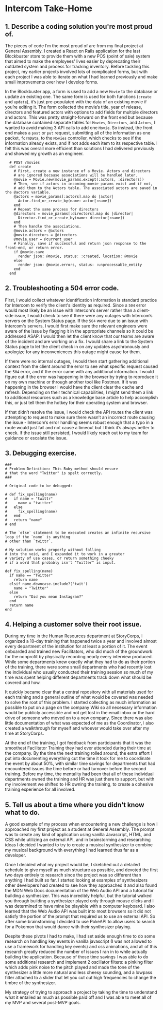 # Intercom Take-Home

## 1. Describe a coding solution you're most proud of.

The pieces of code I’m the most proud of are from my final project at General Assembly. I created a React on Rails application for the last Blockbuster store to provide them with a new POS (point of sale) system that aimed to make the employees' lives easier by deprecating their outdated system and process for tracking inventory. Before tackling this project, my earlier projects involved lots of complicated forms, but with each project I was able to iterate on what I had learned previously and make small improvements over how I develop forms. 

In the Blockbuster app, a form is used to add a new `Movie` to the database or update an existing one. The same form is used for both functions (`create` and `update`), it’s just pre-populated with the data of an existing movie if you’re editing it. The form collected the movie’s title, year of release, directors and featured actors with options to add fields for multiple directors and actors. This was pretty straight-forward on the front end but because the database contained separate tables for `Movies`, `Directors`, and `Actors`, I wanted to avoid making 3 API calls to add one `Movie`. So instead, the front end makes a `post` or `put` request, submitting all of the information as one packet, `formData`, to the `Movies` controller, which checks to see if the information already exists, and if not adds each item to its respective table. I felt this was overall more efficient than solutions I had delivered previously and showed my growth as an engineer.

```
  # POST /movies
  def create
    # First, create a new instance of a Movie. Actors and directors 
    # are ignored because associations will be handled later.
    @movie = Movie.new(movie_params.except(:actors, :directors))
    # Then, see if actors in incoming movie params exist and if not, 
    # add them to the Actors table. The associated actors are saved in the @actors variable.
    @actors = movie_params[:actors].map do |actor|
      Actor.find_or_create_by(name: actor[:name])
    end
    # Repeat the same process for directors
    @directors = movie_params[:directors].map do |director|
      Director.find_or_create_by(name: director[:name])
    end
    # Then handle the associations.
    @movie.actors = @actors
    @movie.directors = @directors
    @movie.user = @current_user
    # Finally, save if successful and return json response to the front-end, or return error. 
    if @movie.save
      render json: @movie, status: :created, location: @movie
    else
      render json: @movie.errors, status: :unprocessable_entity
    end
  end
```

## 2. Troubleshooting a 504 error code.

First, I would collect whatever identification information is standard practice for Intercom to verify the client's identity as required. Since a `504` error would most likely be an issue with Intercom’s server rather than a client-side issue, I would check to see if there were any outages with Intercom’s servers on the System Status page. If the `504` were due to an issue with Intercom's servers, I would first make sure the relevant engineers were aware of the issue by flagging it in the appropriate channels so it could be addressed ASAP. I would then let the client know that our teams are aware of the incident and are working on a fix. I would share a link to the System Status page to let the client check in on any updates asychronously and apologize for any inconveniences this outage might cause for them. 

If there were no internal outages, I would then start gathering additional context from the client around the error to see what specific request caused the `504` error, and if the error came with any additional information. I would figure out if the error was happening in the browser by trying to reproduce it on my own machine or through another tool like Postman. If it was happening in the browser I would have the client clear the cache and refresh. Depending on their technical capabilities, I might send them a link to additional resources such as a knowledge base article to help accomplish this, or just tell them the hotkey for their operating system and browser.

If that didn’t resolve the issue, I would check the API routes the client was attempting to request to make sure there wasn’t an incorrect route causing the issue - Intercom’s error handling seems robust enough that a typo in a route would just fail and not cause a timeout but I think it’s always better to check. If the issue still persisted, I would likely reach out to my team for guidance or escalate the issue.

## 3. Debugging exercise.
```
###
# Problem Definition: This Ruby method should ensure 
# that the word "Twitter" is spelt correctly. 
###

# Original code to be debugged:

# def fix_spelling(name)
#   if name = "twittr"
#     name = "twitter"
#   else 
#     fix_spelling(name)
#   end   
#   return "name"
# end

# The `else` statement to be executed creates an infinite recursive loop if the `name` is anything
# other than `twittr`.

# My solution works properly without falling
# into the void, and I expanded it to work in a greater
# variety of use cases, or return something cheeky
# if a word that probably isn't "Twitter" is input.

def fix_spelling(name)
  if name == "Twitter"
    return name
  elsif name.downcase.include?('twit')
    name = "Twitter"
  else 
    return "Did you mean Instagram?"
  end
  return name
end
```

## 4. Helping a customer solve their root issue.

During my time in the Human Resources department at StoryCorps, I organized a 10-day training that happened twice a year and involved almost every department of the institution for at least a portion of it. The event onboarded and trained new Facilitators, who did much of the groundwork for the nonprofit by physically recording nearly every interview produced. While some departments knew exactly what they had to do as their portion of the training, there were some small departments who had recently lost the individual who usually conducted their training session so much of my time was spent helping different departments track down what should be covered and how. 

It quickly became clear that a central repository with all materials used for each training and a general outline of what would be covered was needed to solve the root of this problem. I started collecting as much information as possible to put on a page on the company Wiki so all necessary information would be publicly accessible and not get lost in the email inbox or the hard drive of someone who moved on to a new company. Since there was also little documentation of what was expected of me as the Coordinator, I also created a walkthrough for myself and whoever would take over after my time at StoryCorps. 

At the end of the training, I got feedback from participants that it was the smoothest Facilitator Training they had ever attended during their time at the company. By the time the next training rolled around, the extra effort I put into documenting everything cut the time it took for me to coordinate the event by about 50%, with similar time savings for departments that had encountered issues the time before or had turnover before the second training. Before my time, the mentality had been that all of these individual departments owned the training and HR was just there to support, but with my involvement we shifted to HR owning the training, to create a cohesive training experience for all involved.


## 5. Tell us about a time where you didn't know what to do.

A good example of my process when encountering a new challenge is how I approached my first project as a student at General Assembly. The prompt was to create any kind of application using vanilla Javascript, HTML, and CSS while utilizing an external API, and in brainstorming and researching ideas I decided I wanted to try to create a musical synthesizer to combine my musical background with everything I had learned thus far as a developer.

Once I decided what my project would be, I sketched out a detailed schedule to give myself as much structure as possible, and devoted the first two days entirely to research since the project was so different than anything I had built so far. I started looking at examples of synthesizers other developers had created to see how they approached it and also found the MDN Web Docs documentation of the Web Audio API and a tutorial for building a synthesizer. This was incredibly helpful, but the tutorial walked you through building a synthesizer played only through mouse clicks and I was determined to have mine be playable with a computer keyboard. I also learned that the Web Audio API was built into most browsers so it did not satisfy the portion of the prompt that required us to use an external API. So after some brainstorming I decided to use PokeAPI to allow users to search for a Pokemon that would dance with their synthesizer playing.

Despite these pivots I had to make, I had set aside enough time to do some research on handling key events in vanilla javascript (I was not allowed to use a framework for handling key events) and css animations, and all of this research greatly reduced the number of issues I ran in to while actually building the application. Because of those time savings I was able to do some additional research and implement 2 oscillator filters: a pinking filter which adds pink noise to the pitch played and made the tone of the synthesizer a little more natural and less cheesy sounding, and a lowpass filter attached to a slider that let you cut out high frequencies to change the timbre of the synthesizer.

My strategy of trying to approach a project by taking the time to understand what it entailed as much as possible paid off and I was able to meet all of my MVP and several post-MVP goals.
